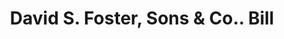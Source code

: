 ---
doi: 10.7916/D8B86M7R
date_other: '1918'
date_other_textual: '1918'
form: printed ephemera
genre:
- Invoices
name:
- David S. Foster, Sons & Co.
object_in_context_url: https://biggert.cul.columbia.edu/items/view/ave_biggert_01221
subject_hierarchical_geographic:
- Utica, New York, United States
subject_name:
- David S. Foster, Sons & Co.
title: David S. Foster, Sons & Co.. Bill
sort_title: David S. Foster, Sons & Co.. Bill
call_number: ave_biggert_01221
coordinates:
- 43.094722222222224,-75.27583333333334
pid: ave_biggert_01221
identifiers: ave_biggert_01221
thumbnail: https://derivativo-1.library.columbia.edu/iiif/2/ldpd:343427/full/!256,256/0/native.jpg
permalink: /biggert/ave_biggert_01221/
layout: iiif-image-page
---